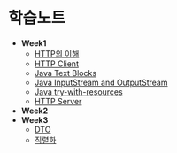 # 학습노트

- **Week1**
  * [HTTP의 이해](/study/week1/HTTP.md)
  * [HTTP Client](/study/week1/HTTP%20Client.md)
  * [Java Text Blocks](/study/week1/Java%20Text%20Blocks.md)
  * [Java InputStream and OutputStream](/study/week1/Java%20InputStream%20and%20OutputStream.md)
  * [Java try-with-resources](/study/week1/try-with-resources.md)
  * [HTTP Server](/study/week1/HTTP%20Server.md)
- **Week2** 
- **Week3**
  * [DTO](/study/week3/DTO.md)
  * [직렬화](/study/week3/Serialization.md)